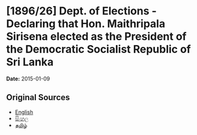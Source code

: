 # [1896/26] Dept. of Elections - Declaring that Hon. Maithripala Sirisena elected as the President of the Democratic Socialist Republic of Sri Lanka

**Date:** 2015-01-09

## Original Sources

- [English](https://documents.gov.lk/view/extra-gazettes/2015/1/1896-26_E.pdf)
- [සිංහල](https://documents.gov.lk/view/extra-gazettes/2015/1/1896-26_S.pdf)
- [தமிழ்](https://documents.gov.lk/view/extra-gazettes/2015/1/1896-26_T.pdf)
